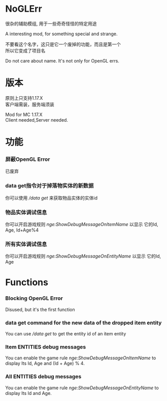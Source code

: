 # NoGLErr
很杂的辅助模组,
用于一些奇奇怪怪的特定用途

A interesting mod,
for something special and strange.

不要看这个名字，这只是它一个废掉的功能，而且是第一个  
所以它变成了项目名

Do not care about name.
It's not only for OpenGL errs.

# 版本
原则上只支持1.17.X  
客户端需装，服务端须装

Mod for MC 1.17.X  
Client needed,Server needed.

# 功能
### 屏蔽OpenGL Error
已废弃
### data get指令对于掉落物实体的新数据
你可以使用 */data get* 来获取物品实体的实体id
### 物品实体调试信息
你可以开启游戏规则 *nge:ShowDebugMessageOnItemName* 以显示
它的Id, Age, Id+Age%4
### 所有实体调试信息
你可以开启游戏规则 *nge:ShowDebugMessageOnEntityName* 以显示
它的Id, Age

# Functions
### Blocking OpenGL Error
Disused, but it's the first function
### data get command for the new data of the dropped item entity
You can use */data get* to get the entity id of an item entity
### Item ENTITIES debug messages
You can enable the game rule *nge:ShowDebugMessageOnItemName* to display
Its Id, Age and (Id + Age) % 4.
### All ENTITIES debug messages
You can enable the game rule *nge:ShowDebugMessageOnEntityName* to display
Its Id and Age.
